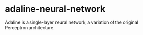# adaline-neural-network
 Adaline is a single-layer neural network, a variation of the original Perceptron architecture.
